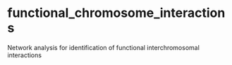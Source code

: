 # functional_chromosome_interactions
Network analysis for identification of functional interchromosomal interactions
